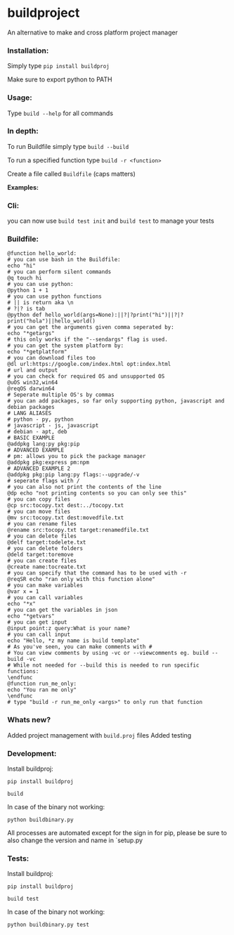# buildproject
An alternative to make and cross platform project manager

### Installation:
Simply type `pip install buildproj`

Make sure to export python to PATH

### Usage:
Type `build --help` for all commands

### In depth:

To run Buildfile simply type `build --build`

To run a specified function type `build -r <function>`

Create a file called `Buildfile` (caps matters)

**Examples:**

### Cli:
you can now use `build test init`
and `build test` to manage your tests

### Buildfile:
```
@function hello_world:
# you can use bash in the Buildfile:
echo "hi"
# you can perform silent commands
@q touch hi
# you can use python:
@python 1 + 1
# you can use python functions
# || is return aka \n
# ?|? is tab
@python def hello_world(args=None):||?|?print("hi")||?|?print("hola")||hello_world()
# you can get the arguments given comma seperated by:
echo "*getargs"
# this only works if the "--sendargs" flag is used.
# you can get the system platform by:
echo "*getplatform"
# you can download files too
@dl url:https://google.com/index.html opt:index.html
# url and output
# you can check for required OS and unsupported OS
@uOS win32,win64
@reqOS darwin64
# Seperate multiple OS's by commas
# you can add packages, so far only supporting python, javascript and debian packages
# LANG ALIASES
# python - py, python
# javascript - js, javascript
# debian - apt, deb
# BASIC EXAMPLE
@addpkg lang:py pkg:pip
# ADVANCED EXAMPLE
# pm: allows you to pick the package manager
@addpkg pkg:express pm:npm
# ADVANCED EXAMPLE 2
@addpkg pkg:pip lang:py flags:--upgrade/-v
# seperate flags with /
# you can also not print the contents of the line
@dp echo "not printing contents so you can only see this"
# you can copy files
@cp src:tocopy.txt dest:../tocopy.txt
# you can move files
@mv src:tocopy.txt dest:movedfile.txt
# you can rename files
@rename src:tocopy.txt target:renamedfile.txt
# you can delete files
@delf target:todelete.txt
# you can delete folders
@deld target:toremove
# you can create files
@create name:tocreate.txt
# you can specify that the command has to be used with -r
@reqSR echo "ran only with this function alone"
# you can make variables
@var x = 1
# you can call variables
echo "*x"
# you can get the variables in json
echo "*getvars"
# you can get input
@input point:z query:What is your name?
# you can call input
echo "Hello, *z my name is build template"
# As you've seen, you can make comments with #
# You can view comments by using -vc or --viewcomments eg. build --build -vc
# While not needed for --build this is needed to run specific functions:
\endfunc
@function run_me_only:
echo "You ran me only"
\endfunc
# type "build -r run_me_only <args>" to only run that function
```

### Whats new?
Added project management with `build.proj` files
Added testing


### Development:
Install buildproj:

`pip install buildproj`

`build`

In case of the binary not working:

`python buildbinary.py`

All processes are automated except for the sign in for pip, please be sure to also change the version and name in `setup.py

### Tests:
Install buildproj:

`pip install buildproj`

`build test`

In case of the binary not working:

`python buildbinary.py test`
